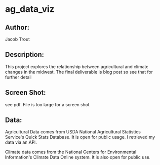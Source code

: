 # ag_data_viz

## Author: 
Jacob Trout

## Description: 
This project explores the relationship between agricultural and climate changes in the midwest. The final deliverable is blog post so see that for further detail

## Screen Shot: 
see pdf. File is too large for a screen shot

## Data:
Agricultural Data comes from USDA National Agricultural Statistics Service's Quick Stats Database. It is open for public usage. I retrieved my data via an API.

Climate data comes from the National Centers for Environmental Information's Climate Data Online system. It is also open for public use. 


